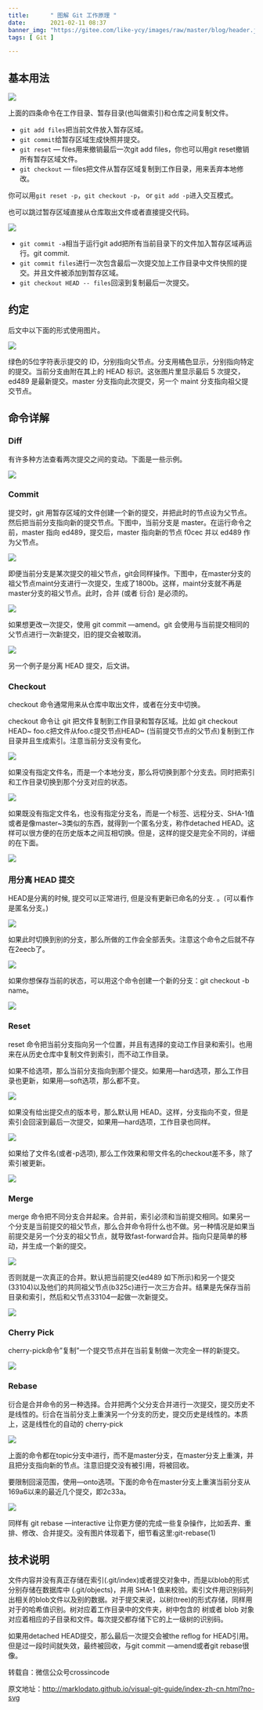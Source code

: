 ```yaml
---
title:      " 图解 Git 工作原理 "
date:       2021-02-11 08:37
banner_img: "https://gitee.com/like-ycy/images/raw/master/blog/header.jpg"
tags: [ Git ]

---
```


## 基本用法

![](https://gitee.com/like-ycy/images/raw/master/blog/2021-02-11/1.png)

上面的四条命令在工作目录、暂存目录(也叫做索引)和仓库之间复制文件。

- `git add files`把当前文件放入暂存区域。
- `git commit`给暂存区域生成快照并提交。
- `git reset` — files用来撤销最后一次git add files，你也可以用git reset撤销所有暂存区域文件。
- `git checkout` — files把文件从暂存区域复制到工作目录，用来丢弃本地修改。

你可以用`git reset -p`，`git checkout -p`， or `git add -p`进入交互模式。

也可以跳过暂存区域直接从仓库取出文件或者直接提交代码。

![](https://gitee.com/like-ycy/images/raw/master/blog/2021-02-11/2.png)

- `git commit -a`相当于运行git add把所有当前目录下的文件加入暂存区域再运行。git commit.
- `git commit files`进行一次包含最后一次提交加上工作目录中文件快照的提交。并且文件被添加到暂存区域。
- `git checkout HEAD -- files`回滚到复制最后一次提交。



## 约定

后文中以下面的形式使用图片。

![](https://gitee.com/like-ycy/images/raw/master/blog/2021-02-11/3.png)

绿色的5位字符表示提交的 ID，分别指向父节点。分支用橘色显示，分别指向特定的提交。当前分支由附在其上的 HEAD 标识。这张图片里显示最后 5 次提交，ed489 是最新提交。master 分支指向此次提交，另一个 maint 分支指向祖父提交节点。



## 命令详解

### Diff

有许多种方法查看两次提交之间的变动。下面是一些示例。

![](https://gitee.com/like-ycy/images/raw/master/blog/2021-02-11/4.png)

### Commit

提交时，git 用暂存区域的文件创建一个新的提交，并把此时的节点设为父节点。然后把当前分支指向新的提交节点。下图中，当前分支是 master。在运行命令之前，master 指向 ed489，提交后，master 指向新的节点 f0cec 并以 ed489 作为父节点。

![](https://gitee.com/like-ycy/images/raw/master/blog/2021-02-11/5.png)

即便当前分支是某次提交的祖父节点，git会同样操作。下图中，在master分支的祖父节点maint分支进行一次提交，生成了1800b。这样，maint分支就不再是master分支的祖父节点。此时，合并 (或者 衍合) 是必须的。

![](https://gitee.com/like-ycy/images/raw/master/blog/2021-02-11/6.png)

如果想更改一次提交，使用 git commit —amend。git 会使用与当前提交相同的父节点进行一次新提交，旧的提交会被取消。

![](https://gitee.com/like-ycy/images/raw/master/blog/2021-02-11/7.png)

另一个例子是分离 HEAD 提交，后文讲。

### Checkout

checkout 命令通常用来从仓库中取出文件，或者在分支中切换。

checkout 命令让 git 把文件复制到工作目录和暂存区域。比如 git checkout HEAD~ foo.c把文件从foo.c提交节点HEAD~ (当前提交节点的父节点)复制到工作目录并且生成索引。注意当前分支没有变化。

![](https://gitee.com/like-ycy/images/raw/master/blog/2021-02-11/8.png)

如果没有指定文件名，而是一个本地分支，那么将切换到那个分支去。同时把索引和工作目录切换到那个分支对应的状态。

![](https://gitee.com/like-ycy/images/raw/master/blog/2021-02-11/9.png)

如果既没有指定文件名，也没有指定分支名，而是一个标签、远程分支、SHA-1值或者是像master~3类似的东西，就得到一个匿名分支，称作detached HEAD。这样可以很方便的在历史版本之间互相切换。但是，这样的提交是完全不同的，详细的在下面。

![](https://gitee.com/like-ycy/images/raw/master/blog/2021-02-11/10.png)



### 用分离 HEAD 提交

HEAD是分离的时候, 提交可以正常进行, 但是没有更新已命名的分支. 。(可以看作是匿名分支。)

![](https://gitee.com/like-ycy/images/raw/master/blog/2021-02-11/11.png)

如果此时切换到别的分支，那么所做的工作会全部丢失。注意这个命令之后就不存在2eecb了。

![](https://gitee.com/like-ycy/images/raw/master/blog/2021-02-11/12.png)

如果你想保存当前的状态，可以用这个命令创建一个新的分支：git checkout -b name。

![](https://gitee.com/like-ycy/images/raw/master/blog/2021-02-11/13.png)

### Reset

reset 命令把当前分支指向另一个位置，并且有选择的变动工作目录和索引。也用来在从历史仓库中复制文件到索引，而不动工作目录。

如果不给选项，那么当前分支指向到那个提交。如果用—hard选项，那么工作目录也更新，如果用—soft选项，那么都不变。

![](https://gitee.com/like-ycy/images/raw/master/blog/2021-02-11/14.png)

如果没有给出提交点的版本号，那么默认用 HEAD。这样，分支指向不变，但是索引会回滚到最后一次提交，如果用—hard选项，工作目录也同样。

![](https://gitee.com/like-ycy/images/raw/master/blog/2021-02-11/15.png)

如果给了文件名(或者-p选项), 那么工作效果和带文件名的checkout差不多，除了索引被更新。

![](https://gitee.com/like-ycy/images/raw/master/blog/2021-02-11/16.png)



### Merge

merge 命令把不同分支合并起来。合并前，索引必须和当前提交相同。如果另一个分支是当前提交的祖父节点，那么合并命令将什么也不做。另一种情况是如果当前提交是另一个分支的祖父节点，就导致fast-forward合并。指向只是简单的移动，并生成一个新的提交。

![](https://gitee.com/like-ycy/images/raw/master/blog/2021-02-11/17.png)

否则就是一次真正的合并。默认把当前提交(ed489 如下所示)和另一个提交(33104)以及他们的共同祖父节点(b325c)进行一次三方合并。结果是先保存当前目录和索引，然后和父节点33104一起做一次新提交。

![](https://gitee.com/like-ycy/images/raw/master/blog/2021-02-11/18.png)

### Cherry Pick

cherry-pick命令”复制”一个提交节点并在当前复制做一次完全一样的新提交。

![](https://gitee.com/like-ycy/images/raw/master/blog/2021-02-11/19.png)

### Rebase

衍合是合并命令的另一种选择。合并把两个父分支合并进行一次提交，提交历史不是线性的。衍合在当前分支上重演另一个分支的历史，提交历史是线性的。本质上，这是线性化的自动的 cherry-pick

![](https://gitee.com/like-ycy/images/raw/master/blog/2021-02-11/20.png)

上面的命令都在topic分支中进行，而不是master分支，在master分支上重演，并且把分支指向新的节点。注意旧提交没有被引用，将被回收。

要限制回滚范围，使用—onto选项。下面的命令在master分支上重演当前分支从169a6以来的最近几个提交，即2c33a。

![](https://gitee.com/like-ycy/images/raw/master/blog/2021-02-11/21.png)

同样有 git rebase —interactive 让你更方便的完成一些复杂操作，比如丢弃、重排、修改、合并提交。没有图片体现着下，细节看这里:git-rebase(1)

## 技术说明

文件内容并没有真正存储在索引(.git/index)或者提交对象中，而是以blob的形式分别存储在数据库中 (.git/objects)，并用 SHA-1 值来校验。索引文件用识别码列出相关的blob文件以及别的数据。对于提交来说，以树(tree)的形式存储，同样用对于的哈希值识别。树对应着工作目录中的文件夹，树中包含的 树或者 blob 对象对应着相应的子目录和文件。每次提交都存储下它的上一级树的识别码。

如果用detached HEAD提交，那么最后一次提交会被the reflog for HEAD引用。但是过一段时间就失效，最终被回收，与git commit —amend或者git rebase很像。



转载自：微信公众号crossincode

原文地址：http://marklodato.github.io/visual-git-guide/index-zh-cn.html?no-svg

